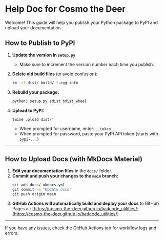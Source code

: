 # Help Doc for Cosmo the Deer

Welcome! This guide will help you publish your Python package to PyPI and upload your documentation.

## How to Publish to PyPI

1. **Update the version in `setup.py`**
   - Make sure to increment the version number each time you publish.

2. **Delete old build files** (to avoid confusion):
   ```bash
   rm -rf dist/ build/ *.egg-info
   ```

3. **Rebuild your package:**
   ```bash
   python3 setup.py sdist bdist_wheel
   ```

4. **Upload to PyPI:**
   ```bash
   twine upload dist/*
   ```
   - When prompted for username, enter: `__token__`
   - When prompted for password, paste your PyPI API token (starts with `pypi-...`)

---

## How to Upload Docs (with MkDocs Material)

1. **Edit your documentation files** in the `docs/` folder.
2. **Commit and push your changes to the `main` branch:**
   ```bash
   git add docs/ mkdocs.yml
   git commit -m "Update docs"
   git push origin main
   ```
3. **GitHub Actions will automatically build and deploy your docs** to GitHub Pages at:
   [https://cosmo-the-deer.github.io/badcode_utilities/](https://cosmo-the-deer.github.io/badcode_utilities/)

---

If you have any issues, check the GitHub Actions tab for workflow logs and errors.